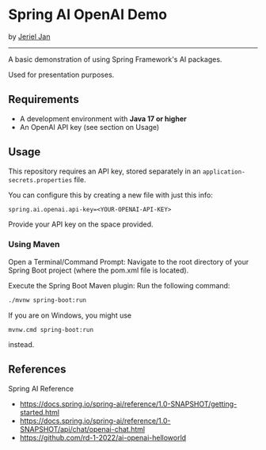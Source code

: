 # Spring AI OpenAI Demo

by [Jeriel Jan](https://github.com/jerieljan/)

---

A basic demonstration of using Spring Framework's AI packages.

Used for presentation purposes.

## Requirements

- A development environment with **Java 17 or higher**
- An OpenAI API key (see section on Usage)

## Usage

This repository requires an API key, stored separately in an `application-secrets.properties` 
file.

You can configure this by creating a new file with just this info:

```properties
spring.ai.openai.api-key=<YOUR-OPENAI-API-KEY>
```

Provide your API key on the space provided.

### Using Maven

Open a Terminal/Command Prompt: Navigate to the root directory of your Spring Boot project
(where the pom.xml file is located).

Execute the Spring Boot Maven plugin: Run the following command:  
```bash
./mvnw spring-boot:run
```

If you are on Windows, you might use 
```
mvnw.cmd spring-boot:run
```

instead.

## References

Spring AI Reference
- https://docs.spring.io/spring-ai/reference/1.0-SNAPSHOT/getting-started.html
- https://docs.spring.io/spring-ai/reference/1.0-SNAPSHOT/api/chat/openai-chat.html
- https://github.com/rd-1-2022/ai-openai-helloworld


